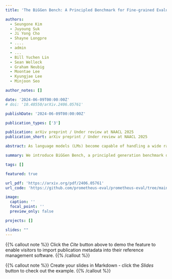 ```yaml
---
title: 'The BiGGen Bench: A Principled Benchmark for Fine-grained Evaluation of Language Models with Language Models'

authors:
  - Seungone Kim
  - Juyoung Suk
  - Ji Yong Cho
  - Shayne Longpre
  - ....
  - admin
  - ...
  - Bill Yuchen Lin
  - Sean Welleck
  - Graham Neubig
  - Moontae Lee
  - Kyungjae Lee
  - Minjoon Seo

author_notes: []

date: '2024-06-09T00:00:00Z'
# doi: '10.48550/arXiv.2406.05761'

publishDate: '2024-06-09T00:00:00Z'

publication_types: ['3']

publication: arXiv preprint / Under review at NAACL 2025
publication_short: arXiv preprint / Under review at NAACL 2025

abstract: As language models (LMs) become capable of handling a wide range of tasks, their evaluation is becoming as challenging as their development. Most generation benchmarks currently assess LMs using abstract evaluation criteria like helpfulness and harmlessness, which often lack the flexibility and granularity of human assessment. Additionally, these benchmarks tend to focus disproportionately on specific capabilities such as instruction following, leading to coverage bias. To overcome these limitations, we introduce the BiGGen Bench, a principled generation benchmark designed to thoroughly evaluate nine distinct capabilities of LMs across 77 diverse tasks. A key feature of the BiGGen Bench is its use of instance-specific evaluation criteria, closely mirroring the nuanced discernment of human evaluation. We apply this benchmark to assess 103 frontier LMs using five evaluator LMs.

summary: We introduce BiGGen Bench, a principled generation benchmark designed to thoroughly evaluate nine distinct capabilities of LMs across 77 diverse tasks using instance-specific evaluation criteria.

tags: []

featured: true

url_pdf: 'https://arxiv.org/pdf/2406.05761'
url_code: 'https://github.com/prometheus-eval/prometheus-eval/tree/main/BiGGen-Bench'

image:
  caption: ''
  focal_point: ''
  preview_only: false

projects: []

slides: ""
---
```


{{% callout note %}}
Click the _Cite_ button above to demo the feature to enable visitors to import publication metadata into their reference management software.
{{% /callout %}}

{{% callout note %}}
Create your slides in Markdown - click the _Slides_ button to check out the example.
{{% /callout %}}
